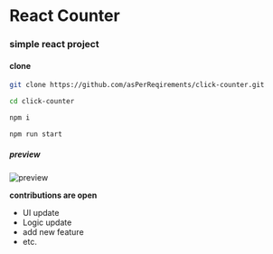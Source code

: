 # React Counter

### simple react project

#### clone

```bash
git clone https://github.com/asPerReqirements/click-counter.git

cd click-counter

npm i 

npm run start

```

##### preview

![preview](https://imgur.com/PPUSPgv.png)

**contributions are open**

  - UI update
  - Logic update
  - add new feature
  - etc.
